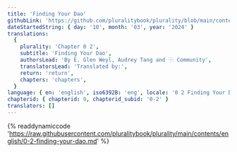 ```yaml
---
title: 'Finding Your Dao'
githubLink: 'https://github.com/pluralitybook/plurality/blob/main/contents/english/0-2-finding-your-dao.md'
dateStartedString: { day: '10', month: '03', year: '2024' }
translations:
  {
    plurality: 'Chapter 0 2',
    subtitle: 'Finding Your Dao',
    authorsLead: 'By E. Glen Weyl, Audrey Tang and ⿻ Community',
    translatorsLead: 'Translated by:',
    return: 'return',
    chapters: 'chapters',
  }
language: { en: 'english', iso6392B: 'eng', locale: '0 2 Finding Your Dao' }
chapterid: { chapterid: 0, chapterid_subid: '0-2' }
translators: []
---
```

{% readdynamiccode 'https://raw.githubusercontent.com/pluralitybook/plurality/main/contents/english/0-2-finding-your-dao.md' %}
